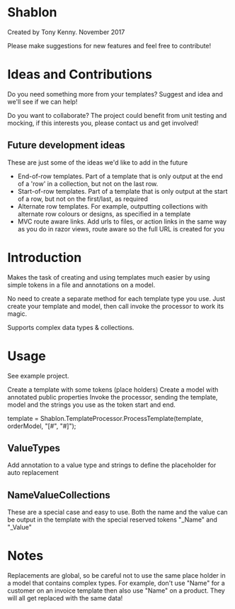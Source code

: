# Shablon
Created by Tony Kenny. November 2017

Please make suggestions for new features and feel free to contribute!

# Ideas and Contributions
Do you need something more from your templates? Suggest and idea and we'll see if we can help!

Do you want to collaborate?  The project could benefit from unit testing and mocking, if this interests you, please contact us and get involved! 

## Future development ideas
These are just some of the ideas we'd like to add in the future

- End-of-row templates. Part of a template that is only output at the end of a 'row' in a collection, but not on the last row. 
- Start-of-row templates. Part of a template that is only output at the start of a row, but not on the first/last, as required
- Alternate row templates. For example, outputting collections with alternate row colours or designs, as specified in a template
- MVC route aware links. Add urls to files, or action links in the same way as you do in razor views, route aware so the full URL is created for you




# Introduction
Makes the task of creating and using templates much easier by using simple tokens in a file and annotations on a model.

No need to create a separate method for each template type you use. Just create your template and model, then call invoke the processor to work its magic. 

Supports complex data types & collections.

# Usage
See example project.

Create a template with some tokens (place holders)
Create a model with annotated public properties
Invoke the processor, sending the template, model and the strings you use as the token start and end.

template = Shablon.TemplateProcessor.ProcessTemplate(template, orderModel, "[#", "#]");

## ValueTypes
Add annotation to a value type and strings to define the placeholder for auto replacement

## NameValueCollections
These are a special case and easy to use. Both the name and the value can be output in the template with the special reserved tokens "_Name" and "_Value"

# Notes
Replacements are global, so be careful not to use the same place holder in a model that contains complex types. For example, don't use "Name" for a customer on an invoice template then also use "Name" on a product. They will all get replaced with the same data!
